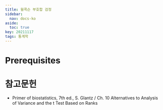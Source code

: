 ```yaml
---
title: 윌콕슨 부호합 검정
sidebar:
  nav: docs-ko
aside:
  toc: true
key: 20211117
tags: 통계학
---
```


# Prerequisites

# 참고문헌

* Primer of biostatistics, 7th ed., S. Glantz / Ch. 10 Alternatives to Analysis of Variance and the t Test Based on Ranks

